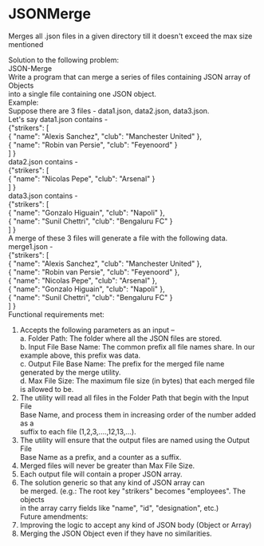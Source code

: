 # JSONMerge
Merges all .json files in a given directory till it doesn't exceed the max size mentioned

Solution to the following problem:  
JSON-Merge  
Write a program that can merge a series of files containing JSON array of Objects  
into a single file containing one JSON object.  
Example:  
Suppose there are 3 files - data1.json, data2.json, data3.json.  
Let's say data1.json contains -  
{"strikers": [  
{ "name": "Alexis Sanchez", "club": "Manchester United" },  
{ "name": "Robin van Persie", "club": "Feyenoord" }  
] }  
data2.json contains -  
{"strikers": [  
{ "name": "Nicolas Pepe", "club": "Arsenal" }  
] }  
data3.json contains -  
{"strikers": [  
{ "name": "Gonzalo Higuain", "club": "Napoli" },  
{ "name": "Sunil Chettri", "club": "Bengaluru FC" }  
] }  
A merge of these 3 files will generate a file with the following data.  
merge1.json -  
{"strikers": [  
{ "name": "Alexis Sanchez", "club": "Manchester United" },  
{ "name": "Robin van Persie", "club": "Feyenoord" },  
{ "name": "Nicolas Pepe", "club": "Arsenal" },  
{ "name": "Gonzalo Higuain", "club": "Napoli" },  
{ "name": "Sunil Chettri", "club": "Bengaluru FC" }  
] }  
Functional requirements met:  
1. Accepts the following parameters as an input –  
	a. Folder Path: The folder where all the JSON files are stored.  
	b. Input File Base Name: The common prefix all file names share. In our  
		example above, this prefix was data.  
	c. Output File Base Name: The prefix for the merged file name  
		generated by the merge utility.  
	d. Max File Size: The maximum file size (in bytes) that each merged file  
		is allowed to be.  
2. The utility will read all files in the Folder Path that begin with the Input File  
	Base Name, and process them in increasing order of the number added as a  
	suffix to each file (1,2,3,....,12,13,...).  
3. The utility will ensure that the output files are named using the Output File  
	Base Name as a prefix, and a counter as a suffix.  
4. Merged files will never be greater than Max File Size.  
5. Each output file will contain a proper JSON array.  
6. The solution generic so that any kind of JSON array can  
	be merged. (e.g.: The root key "strikers" becomes "employees". The objects  
	in the array carry fields like "name", "id", "designation", etc.)  
Future amendments:  
1. Improving the logic to accept any kind of JSON body (Object or Array)  
2. Merging the JSON Object even if they have no similarities.  
